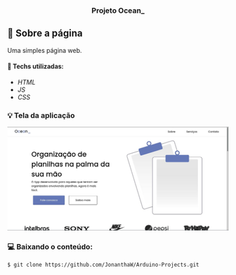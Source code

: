 <h3 align="center">
  Projeto Ocean_
</h3>

## :rocket: Sobre a página

Uma simples página web.

#### :wrench: Techs utilizadas:
* _HTML_
* _JS_
* _CSS_

### :bulb: Tela da aplicação

![image](https://github.com/JonanthaW/Ocean_/blob/main/img/example1.jpg)

### :computer: Baixando o conteúdo:

```bash
$ git clone https://github.com/JonanthaW/Arduino-Projects.git
```
